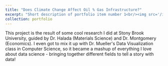 ```yaml
---
title: "Does Climate Change Affect Oil % Gas Infrastructure?"
excerpt: "Short description of portfolio item number 1<br/><img src='/images/test.png'>"
collection: portfolio
---
```



This project is the result of some cool research I did at Stony Brook University, guided by Dr. Halada (Materials Science) and Dr. Montgomery (Economics). I even got to mix it up with Dr. Mueller's Data Visualization class in Computer Science, so it became a mashup of everything I love about data science - bringing together different fields to tell a story with data!